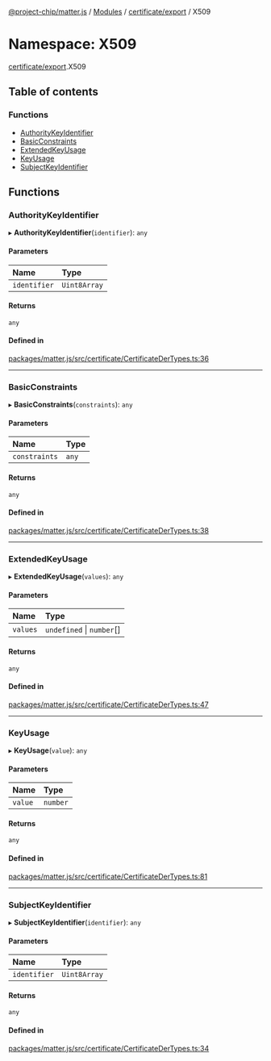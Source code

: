 [@project-chip/matter.js](../README.md) / [Modules](../modules.md) / [certificate/export](certificate_export.md) / X509

# Namespace: X509

[certificate/export](certificate_export.md).X509

## Table of contents

### Functions

- [AuthorityKeyIdentifier](certificate_export.X509.md#authoritykeyidentifier)
- [BasicConstraints](certificate_export.X509.md#basicconstraints)
- [ExtendedKeyUsage](certificate_export.X509.md#extendedkeyusage)
- [KeyUsage](certificate_export.X509.md#keyusage)
- [SubjectKeyIdentifier](certificate_export.X509.md#subjectkeyidentifier)

## Functions

### AuthorityKeyIdentifier

▸ **AuthorityKeyIdentifier**(`identifier`): `any`

#### Parameters

| Name | Type |
| :------ | :------ |
| `identifier` | `Uint8Array` |

#### Returns

`any`

#### Defined in

[packages/matter.js/src/certificate/CertificateDerTypes.ts:36](https://github.com/project-chip/matter.js/blob/558e12c94a201592c28c7bc0743705360b3e5ca6/packages/matter.js/src/certificate/CertificateDerTypes.ts#L36)

___

### BasicConstraints

▸ **BasicConstraints**(`constraints`): `any`

#### Parameters

| Name | Type |
| :------ | :------ |
| `constraints` | `any` |

#### Returns

`any`

#### Defined in

[packages/matter.js/src/certificate/CertificateDerTypes.ts:38](https://github.com/project-chip/matter.js/blob/558e12c94a201592c28c7bc0743705360b3e5ca6/packages/matter.js/src/certificate/CertificateDerTypes.ts#L38)

___

### ExtendedKeyUsage

▸ **ExtendedKeyUsage**(`values`): `any`

#### Parameters

| Name | Type |
| :------ | :------ |
| `values` | `undefined` \| `number`[] |

#### Returns

`any`

#### Defined in

[packages/matter.js/src/certificate/CertificateDerTypes.ts:47](https://github.com/project-chip/matter.js/blob/558e12c94a201592c28c7bc0743705360b3e5ca6/packages/matter.js/src/certificate/CertificateDerTypes.ts#L47)

___

### KeyUsage

▸ **KeyUsage**(`value`): `any`

#### Parameters

| Name | Type |
| :------ | :------ |
| `value` | `number` |

#### Returns

`any`

#### Defined in

[packages/matter.js/src/certificate/CertificateDerTypes.ts:81](https://github.com/project-chip/matter.js/blob/558e12c94a201592c28c7bc0743705360b3e5ca6/packages/matter.js/src/certificate/CertificateDerTypes.ts#L81)

___

### SubjectKeyIdentifier

▸ **SubjectKeyIdentifier**(`identifier`): `any`

#### Parameters

| Name | Type |
| :------ | :------ |
| `identifier` | `Uint8Array` |

#### Returns

`any`

#### Defined in

[packages/matter.js/src/certificate/CertificateDerTypes.ts:34](https://github.com/project-chip/matter.js/blob/558e12c94a201592c28c7bc0743705360b3e5ca6/packages/matter.js/src/certificate/CertificateDerTypes.ts#L34)
